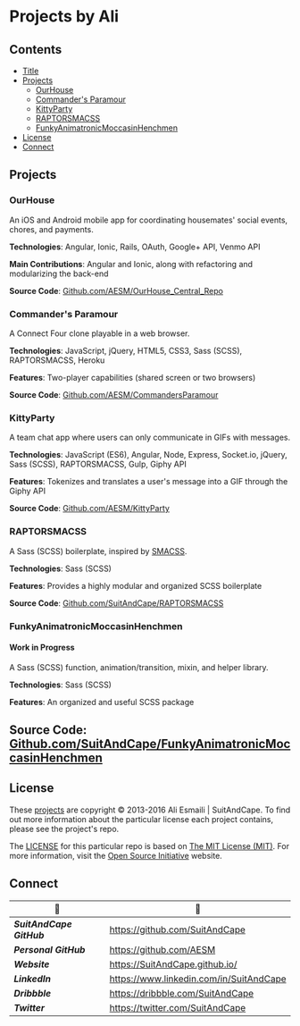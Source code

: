 <!-- README.md -->

Projects by Ali
==========================================================================

## Contents

- [Title](#projects-by-ali)
- [Projects](#projects)
  + [OurHouse](#ourhouse)
  + [Commander's Paramour](#commanders-paramour)
  + [KittyParty](#kittyparty)
  + [RAPTORSMACSS](#raptorsmacss)
  + [FunkyAnimatronicMoccasinHenchmen](#funkyanimatronicmoccasinhenchmen)
- [License](#license)
- [Connect](#connect)

## Projects

### OurHouse
An iOS and Android mobile app for coordinating housemates' social events, chores, and payments.

**Technologies**: Angular, Ionic, Rails, OAuth, Google+ API, Venmo API

**Main Contributions**: Angular and Ionic, along with refactoring and modularizing the back-end

**Source Code**: [Github.com/AESM/OurHouse_Central_Repo](#https://github.com/AESM/OurHouse_Central_Repo)

### Commander's Paramour
A Connect Four clone playable in a web browser.

**Technologies**: JavaScript, jQuery, HTML5, CSS3, Sass (SCSS), RAPTORSMACSS, Heroku

**Features**: Two-player capabilities (shared screen or two browsers)

**Source Code**: [Github.com/AESM/CommandersParamour](#https://github.com/AESM/CommandersParamour)

### KittyParty
A team chat app where users can only communicate in GIFs with messages.

**Technologies**: JavaScript (ES6), Angular, Node, Express, Socket.io, jQuery, Sass (SCSS), RAPTORSMACSS, Gulp, Giphy API

**Features**: Tokenizes and translates a user's message into a GIF through the Giphy API

**Source Code**: [Github.com/AESM/KittyParty](#https://github.com/AESM/KittyParty)

### RAPTORSMACSS
A Sass (SCSS) boilerplate, inspired by [SMACSS](#https://smacss.com/).

**Technologies**: Sass (SCSS)

**Features**: Provides a highly modular and organized SCSS boilerplate

**Source Code**: [Github.com/SuitAndCape/RAPTORSMACSS](#https://github.com/SuitAndCape/RAPTORSMACSS)

### FunkyAnimatronicMoccasinHenchmen

#### Work in Progress

A Sass (SCSS) function, animation/transition, mixin, and helper library.

**Technologies**: Sass (SCSS)

**Features**: An organized and useful SCSS package

**Source Code**: [Github.com/SuitAndCape/FunkyAnimatronicMoccasinHenchmen](#https://github.com/SuitAndCape/FunkyAnimatronicMoccasinHenchmen)
--------------------------------------------------------------------------

## License

These [projects](#projects) are copyright © 2013-2016 Ali Esmaili | SuitAndCape.  To find out more information about the particular license each project contains, please see the project's repo.

The [LICENSE](https://github.com/AESM/Projects/blob/master/LICENSE) for this particular repo is based on [The MIT License (MIT)](http://opensource.org/licenses/MIT).  For more information, visit the [Open Source Initiative](http://opensource.org/) website.

## Connect

|              :tophat:             |              :rocket:             |
| --------------------------------- | --------------------------------- |
**_SuitAndCape GitHub_** | https://github.com/SuitAndCape
**_Personal GitHub_**    | https://github.com/AESM
**_Website_**            | https://SuitAndCape.github.io/
**_LinkedIn_**           | https://www.linkedin.com/in/SuitAndCape
**_Dribbble_**           | https://dribbble.com/SuitAndCape
**_Twitter_**            | https://twitter.com/SuitAndCape
